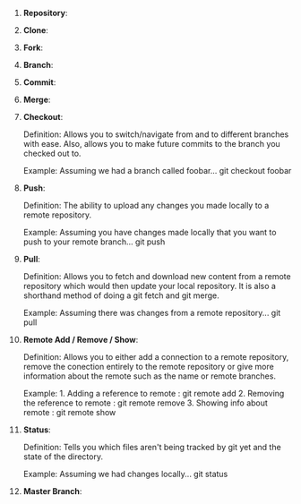 1. **Repository**:


2. **Clone**:


3. **Fork**:


4. **Branch**:


5. **Commit**:


6. **Merge**:


7. **Checkout**:


    Definition: Allows you to switch/navigate from and to different branches with ease. Also, 
    allows you to make future commits to the branch you checked out to.    
     
    Example: Assuming we had a branch called foobar...
                git checkout foobar                      
8. **Push**:


    Definition: The ability to upload any changes you made locally to a remote repository.


    Example: Assuming you have changes made locally that you want to push to your remote branch...
                git push          
9. **Pull**:


    Definition: Allows you to fetch and download new content from a remote repository which would then
              update your local repository. It is also a shorthand method of doing a git fetch and git merge.         

    Example: Assuming there was changes from a remote repository...
                  git pull                          
10. **Remote Add / Remove / Show**:


    Definition: Allows you to either add a connection to a remote repository, remove the conection
            entirely to the remote repository or give more information about the remote such as the name or remote
            branches.
            
    Example: 
        1. Adding a reference to remote : git remote add <shortname><url>
        2. Removing the reference to remote : git remote remove <remote name>
        3. Showing info about remote : git remote show <remote name>

11. **Status**:


    Definition: Tells you which files aren't being tracked by git yet and the state of the directory.

    Example: Assuming we had changes locally...
                        git status
12. **Master Branch**:
        
